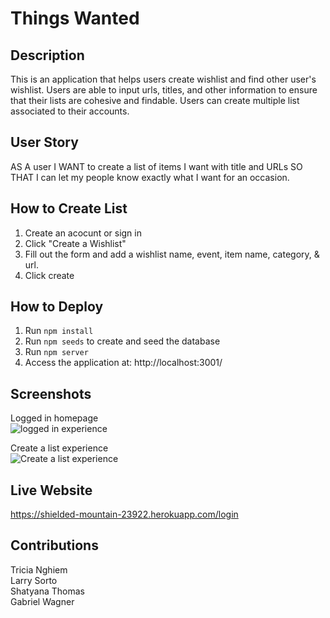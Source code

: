 # Things Wanted


## Description
This is an application that helps users create wishlist and find other user's wishlist. Users are able to input urls, titles, and other information to ensure that their lists are cohesive and findable. Users can create multiple list associated to their accounts.

## User Story
AS A user 
I WANT 
to create a list of items I want with title and URLs
SO THAT I can let my people know exactly what I want for an occasion.

## How to Create List
1. Create an acocunt or sign in
2. Click "Create a Wishlist"
3. Fill out the form and add a wishlist name, event, item name, category, & url. 
4. Click create

## How to Deploy
1. Run `npm install`
2. Run `npm seeds` to create and seed the database
3. Run `npm server`
4. Access the application at: http://localhost:3001/

## Screenshots
Logged in homepage
<br>
![logged in experience](https://i.ibb.co/GWt6F5f/Screen-Shot-2022-08-14-at-10-08-16-PM.png)

Create a list experience
<br>
![Create a list experience](https://i.ibb.co/LJtjT8S/Screen-Shot-2022-08-14-at-10-10-18-PM.png)

## Live Website
https://shielded-mountain-23922.herokuapp.com/login

## Contributions
Tricia Nghiem <br>
Larry Sorto <br>
Shatyana Thomas <br>
Gabriel Wagner
